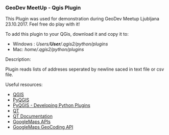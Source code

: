 ### GeoDev MeetUp - Qgis Plugin

This Plugin was used for demonstration during GeoDev Meetup Ljubljana 23.10.2017. Feel free do play with it!

To add this plugin to your QGis, download it and copy it to:

* Windows : _Users/__User__/.qgis2/python/plugins_
* Mac: _home/.qgis2/python/plugins_

Description:

Plugin reads lists of addreses seperated by newline saced in text file or csv file.

Useful resources:

* [QGIS](http://www.qgis.org/en/site/)
* [PyQGIS](https://docs.qgis.org/2.14/en/docs/pyqgis_developer_cookbook/)
* [PyQGIS - Developing Python Plugins](http://docs.qgis.org/testing/en/docs/pyqgis_developer_cookbook/plugins.html)
* [QT](https://www1.qt.io/download/)
* [QT Documentation](http://doc.qt.io/qt-4.8/index.html)
* [GoogleMaps APIs](https://developers.google.com/maps/) 
* [GoogleMaps GeoCoding API](https://developers.google.com/maps/documentation/geocoding/intro)


